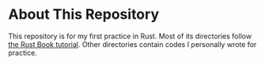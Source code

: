 # About This Repository

This repository is for my first practice in Rust.
Most of its directories follow [the Rust Book tutorial](https://doc.rust-lang.org/book/title-page.html).
Other directories contain codes I personally wrote for practice.
